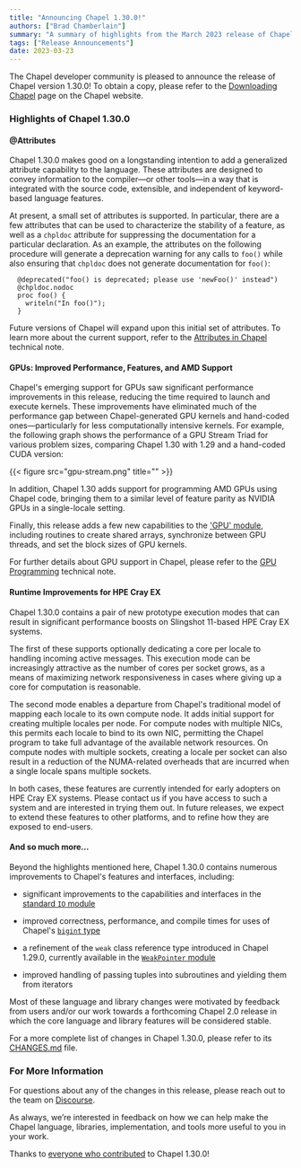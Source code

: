 ```yaml
---
title: "Announcing Chapel 1.30.0!"
authors: ["Brad Chamberlain"]
summary: "A summary of highlights from the March 2023 release of Chapel 1.30.0"
tags: ["Release Announcements"]
date: 2023-03-23
---
```



The Chapel developer community is pleased to announce the release of
Chapel version 1.30.0!  To obtain a copy, please refer to the
[Downloading Chapel](https://chapel-lang.org/download.html) page on
the Chapel website.

### Highlights of Chapel 1.30.0

#### @Attributes

Chapel 1.30.0 makes good on a longstanding intention to add a
generalized attribute capability to the language.  These attributes
are designed to convey information to the compiler—or other tools—in
a way that is integrated with the source code, extensible, and
independent of keyword-based language features.

At present, a small set of attributes is supported.  In particular,
there are a few attributes that can be used to characterize the
stability of a feature, as well as a `chpldoc` attribute for
suppressing the documentation for a particular declaration.  As an
example, the attributes on the following procedure will generate a
deprecation warning for any calls to `foo()` while also ensuring
that `chpldoc` does not generate documentation for `foo()`:

```Chapel {data-code-type=main,data-code-section=only,linenos=true,linenostart=1}
  @deprecated("foo() is deprecated; please use 'newFoo()' instead")
  @chpldoc.nodoc
  proc foo() {
    writeln("In foo()");
  }
```

Future versions of Chapel will expand upon this initial set of
attributes.  To learn more about the current support, refer to the
[Attributes in
Chapel](https://chapel-lang.org/docs/1.30/technotes/attributes.html)
technical note.


#### GPUs: Improved Performance, Features, and AMD Support

Chapel's emerging support for GPUs saw significant performance
improvements in this release, reducing the time required to launch
and execute kernels.  These improvements have eliminated much of the
performance gap between Chapel-generated GPU kernels and hand-coded
ones—particularly for less computationally intensive kernels.  For
example, the following graph shows the performance of a GPU Stream
Triad for various problem sizes, comparing Chapel 1.30 with 1.29 and
a hand-coded CUDA version:

{{< figure src="gpu-stream.png" title="" >}}

In addition, Chapel 1.30 adds support for programming AMD GPUs using
Chapel code, bringing them to a similar level of feature parity as
NVIDIA GPUs in a single-locale setting.

Finally, this release adds a few new capabilities to the ['GPU'
module](https://chapel-lang.org/docs/1.30/modules/standard/GPU.html),
including routines to create shared arrays, synchronize between GPU
threads, and set the block sizes of GPU kernels.

For further details about GPU support in Chapel, please refer to the
[GPU
Programming](https://chapel-lang.org/docs/1.30/technotes/gpu.html)
technical note.


#### Runtime Improvements for HPE Cray EX

Chapel 1.30.0 contains a pair of new prototype execution modes that
can result in significant performance boosts on Slingshot 11-based
HPE Cray EX systems.

The first of these supports optionally dedicating a core per locale
to handling incoming active messages.  This execution mode can be
increasingly attractive as the number of cores per socket grows, as
a means of maximizing network responsiveness in cases where giving
up a core for computation is reasonable.

The second mode enables a departure from Chapel's traditional model
of mapping each locale to its own compute node.  It adds initial
support for creating multiple locales per node.  For compute nodes
with multiple NICs, this permits each locale to bind to its own NIC,
permitting the Chapel program to take full advantage of the
available network resources.  On compute nodes with multiple
sockets, creating a locale per socket can also result in a reduction
of the NUMA-related overheads that are incurred when a single locale
spans multiple sockets.

In both cases, these features are currently intended for early
adopters on HPE Cray EX systems.  Please contact us if you have
access to such a system and are interested in trying them out.  In
future releases, we expect to extend these features to other
platforms, and to refine how they are exposed to end-users.


#### And so much more...

Beyond the highlights mentioned here, Chapel 1.30.0 contains
numerous improvements to Chapel's features and interfaces,
including:

* significant improvements to the capabilities and interfaces in the
  [standard `IO`
  module](https://chapel-lang.org/docs/1.30/modules/standard/IO.html)

* improved correctness, performance, and compile times for uses
  of Chapel's [`bigint`
  type](https://chapel-lang.org/docs/1.30/modules/standard/BigInteger.html)

* a refinement of the `weak` class reference type introduced in
  Chapel 1.29.0, currently available in the [`WeakPointer`
  module](https://chapel-lang.org/docs/1.30/builtins/WeakPointer.html)

* improved handling of passing tuples into subroutines and yielding
  them from iterators

Most of these language and library changes were motivated by
feedback from users and/or our work towards a forthcoming Chapel 2.0
release in which the core language and library features will be
considered stable.

For a more complete list of changes in Chapel 1.30.0, please refer
to its
[CHANGES.md](https://github.com/chapel-lang/chapel/blob/release/1.30/CHANGES.md)
file.


### For More Information

For questions about any of the changes in this release, please reach
out to the team on [Discourse](https://chapel.discourse.group/).

As always, we’re interested in feedback on how we can help make the
Chapel language, libraries, implementation, and tools more useful to
you in your work.

Thanks to [everyone who
contributed](https://github.com/chapel-lang/chapel/blob/release/1.30/CONTRIBUTORS.md)
to Chapel 1.30.0!

